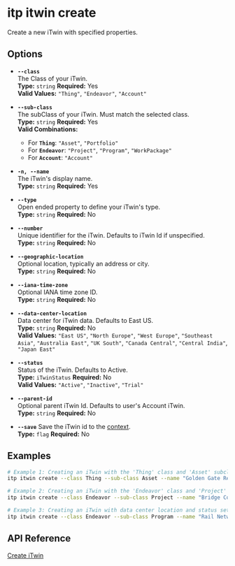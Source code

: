 # itp itwin create

Create a new iTwin with specified properties.

## Options

- **`--class`**  
  The Class of your iTwin.  
  **Type:** `string` **Required:** Yes  
  **Valid Values:** `"Thing"`, `"Endeavor"`, `"Account"`

- **`--sub-class`**  
  The subClass of your iTwin. Must match the selected class.  
  **Type:** `string` **Required:** Yes  
  **Valid Combinations:**  
  - For **`Thing`**: `"Asset"`, `"Portfolio"`  
  - For **`Endeavor`**: `"Project"`, `"Program"`, `"WorkPackage"`  
  - For **`Account`**: `"Account"`

- **`-n, --name`**  
  The iTwin's display name.  
  **Type:** `string` **Required:** Yes

- **`--type`**  
  Open ended property to define your iTwin's type.  
  **Type:** `string` **Required:** No

- **`--number`**  
  Unique identifier for the iTwin. Defaults to iTwin Id if unspecified.  
  **Type:** `string` **Required:** No

- **`--geographic-location`**  
  Optional location, typically an address or city.  
  **Type:** `string` **Required:** No

- **`--iana-time-zone`**  
  Optional IANA time zone ID.  
  **Type:** `string` **Required:** No

- **`--data-center-location`**  
  Data center for iTwin data. Defaults to East US.  
  **Type:** `string` **Required:** No  
  **Valid Values:** `"East US"`, `"North Europe"`, `"West Europe"`, `"Southeast Asia"`, `"Australia East"`, `"UK South"`, `"Canada Central"`, `"Central India"`, `"Japan East"`

- **`--status`**  
  Status of the iTwin. Defaults to Active.  
  **Type:** `iTwinStatus` **Required:** No  
  **Valid Values:** `"Active"`, `"Inactive"`, `"Trial"`

- **`--parent-id`**  
  Optional parent iTwin Id. Defaults to user's Account iTwin.  
  **Type:** `string` **Required:** No

- **`--save`**
  Save the iTwin id to the [context](./../environment.md).  
  **Type:** `flag` **Required:** No

## Examples

```bash
# Example 1: Creating an iTwin with the 'Thing' class and 'Asset' subclass
itp itwin create --class Thing --sub-class Asset --name "Golden Gate Revamp"

# Example 2: Creating an iTwin with the 'Endeavor' class and 'Project' subclass
itp itwin create --class Endeavor --sub-class Project --name "Bridge Construction" --geographic-location "San Francisco, CA" --iana-time-zone America/Los_Angeles

# Example 3: Creating an iTwin with data center location and status set to 'Trial'
itp itwin create --class Endeavor --sub-class Program --name "Rail Network" --data-center-location "UK South" --status Trial
```

## API Reference

[Create iTwin](https://developer.bentley.com/apis/itwins/operations/create-itwin/)
